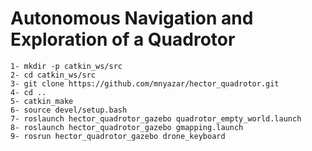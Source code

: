 # Autonomous Navigation and Exploration of a Quadrotor


```
1- mkdir -p catkin_ws/src
2- cd catkin_ws/src
3- git clone https://github.com/mnyazar/hector_quadrotor.git
4- cd ..
5- catkin_make
6- source devel/setup.bash
7- roslaunch hector_quadrotor_gazebo quadrotor_empty_world.launch
8- roslaunch hector_quadrotor_gazebo gmapping.launch
9- rosrun hector_quadrotor_gazebo drone_keyboard
```

